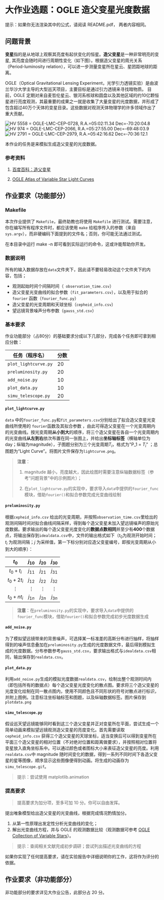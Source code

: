 # 大作业选题：OGLE 造父变星光度数据

提示：如果你无法渲染其中的公式，请阅读 README.pdf， 两者内容相同。

## 问题背景

**变星**指的是从地球上观察其亮度有起伏变化的恒星。**造父变星**是一种非常明亮的变星, 其亮度会随时间进行周期性变化（如下图）。根据造父变星的周光关系（Period-luminosity relation），可以进一步测量变星所在星云、星团距地球的距离。

OGLE（Optical Gravitational Lensing Experiment，光学引力透镜实验）是由波兰华沙大学主导的大型巡天项目，主要目标是通过引力透镜来寻找暗物质。
目前，OGLE 定期对来自麦哲伦星云、银河系核球和圆盘以及其他区域的约10亿颗恒星进行亮度观测，其最重要的成果之一就是收集了大量变星的光度数据，并形成了包含超过40万个天体的变星目录。这些数据对观测天体物理学的许多领域作出了重大贡献。

![HV 5558 = OGLE-LMC-CEP-0728, R.A.=05:02:11.34 Dec=-70:20:04.8](http://ogle.astrouw.edu.pl/atlas/lcurves/OGLE-LMC-CEP-0728.gif)![HV 974 = OGLE-LMC-CEP-2066, R.A.=05:27:55.00 Dec=-69:48:03.9](http://ogle.astrouw.edu.pl/atlas/lcurves/OGLE-LMC-CEP-2066.gif)![HV 2791 = OGLE-LMC-CEP-2979, R.A.=05:42:16.62 Dec=-70:36:12.1](http://ogle.astrouw.edu.pl/atlas/lcurves/OGLE-LMC-CEP-2979.gif)

本作业的任务是来模拟生成造父变星的光度数据。

### 参考资料

1. [百度百科：造父变星](https://baike.baidu.com/item/%E9%80%A0%E7%88%B6%E5%8F%98%E6%98%9F/101794?fr=aladdin)

2. [OGLE Atlas of Variable Star Light Curves](http://ogle.astrouw.edu.pl/atlas/index.html)

## 作业要求（功能部分）

### Makefile

本次作业提供了 `Makefile`，最终助教也将使用 `Makefile` 进行测试。需要注意，你在编写所有程序文件时，都应该使用 `make` 给程序传入的参数（来自 `sys.argv`），而非硬编码下面提到的文件名；否则，你可能无法通过测试。

在本目录中运行 make -n 即可看到实际运行的命令，这或许能帮助你开发。

### 数据说明

所有的输入数据存放在`data`文件夹下，因此请不要轻易改动这个文件夹下的内容，包括；

+ 观测起始时间个间隔时间（` observation_time.csv`）
+ 造父变星光变曲线的拟合参数（`fit_parameters.csv`），以及用于拟合的 `fourier` 函数（`fourier_func.py`）
+ 造父变星的光变周期和天球坐标（`cepheid_info.csv`）
+ 望远镜背景噪声分布参数（`gauss_std.csv`）

### 基本要求

作业功能部分（占80分）的基础要求分成以下几部分，完成各个任务即可拿到相应分数：

| 任务（程序名）       | 分数 |
| -------------------- | ---- |
| `plot_lightcurve.py` |  20  |
| `preluminosity.py`   |  20  |
| `add_noise.py`       |  10  |
| `plot_data.py`       |  10  |
| `simu_telescope.py`  |  20  |



#### `plot_lightcurve.py`

`data` 中的`fourier_func.py`和`fit_parameters.csv`分别给出了拟合造父变星光变曲线所使用的 `fourier`函数及其拟合参数 ，由此可得造父变星在一个光变周期内的光变曲线。按光变周期**从小到大**的顺序，将三个造父变星在各自一个光变周期内的光变曲线**从左到右**依次布置在同一张图上，并给出**坐标轴标签**（横轴单位为day；纵轴为magnitude），子图题分别为三个光变周期$T_i$，格式为"P_1 = $T_i$" ；总图题为“Light Curve”。将图片文件保存为`lightcurve.png`。

> **注意**：
>
> 1. magnitude 越小，亮度越大，因此绘图时需要注意纵轴数据标签（参考“问题背景”中的示例图片）；
>
> 2. 在`plot_lightcurve.py`的实现中，要求导入`data`中提供的`fourier_func`模块，借助`fourier()`和拟合参数完成光变曲线绘制

#### `preluminosity.py`

根据`cepheid_info.csv` 给出的光变周期，并按照`observation_time.csv`里给出的观测间隔时间对拟合曲线间隔采样，得到每个造父变星未加入望远镜噪声的原始光度数据。要求输出的每个造父变星光度变化的**数据点数相同**并至少有**400**个数据点，将输出保存到`idealdata.csv`中，文件的输出格式如下（$t_0$为观测开始时间；$t_i$ 为观测间隔；$j$ 为采样值，第一下标分别对应造父变星编号，即按光变周期从小到大的顺序）：

|   $t_0$    | $j_{10}$ | $j_{20}$ | $j_{30}$ |
| :--------: | :------: | :------: | :------: |
| $t_0+t_i$  | $j_{11}$ | $j_{21}$ | $j_{31}$ |
| $t_0+2t_i$ | $j_{12}$ | $j_{22}$ | $j_{32}$ |
|  $\vdots$  | $\vdots$ | $\vdots$ | $\vdots$ |
| $t_0+nt_i$ | $j_{1n}$ | $j_{2n}$ | $j_{3n}$ |

> **注意**：在`preluminosity.py`的实现中，要求导入`data`中提供的`fourier_func`模块，借助`fourier()`和拟合参数完成初步光度数据生成

#### `add_noise.py`

为了模拟望远镜带来的背景噪声，可选择某一标准差的高斯分布进行抽样，将抽样得到的噪声信息叠加在`preluminosity.py`生成的光度数据文件，最后得到模拟生成的光度数据。分布参数参考`gauss_std.csv`，要求输出格式与`idealdata.csv`相同，输出保存到`realdata.csv`。

#### `plot_data.py`

利用`add_noise.py`生成的模拟光度数据`realdata.csv`，绘制出整个观测时间内（即包括所有的数据点）每个造父变星光度变化的散点图。要求将三个造父变星的光度变化绘制在同一散点图内，使用不同颜色且不同形状的符号对散点进行标识，并附上图例。注意标注坐标轴标签和图题，以及纵轴数据标签。图片保存到`plotdata.png`

#### `simu_telescope.py`

假设巡天望远镜能够同时看到这三个造父变星并正对变星所在平面，尝试生成一个简单动画来模拟望远镜观测造父变星的亮度变化。首先需要读取`cepheid_info.csv` 获得三个造父变星的天球坐标，适当变换后可以得到变星所在平面三个造父变星的相对位置（不对绝对位置和距离做要求），并按照相对位置将变星放入直角坐标系中。可以通过颜色或者图标大小来表征造父变星的亮度。利用`realdata.csv`中 magnitude 随时间变化的数据，得到一系列不同时间下各造父变星的星等图像，顺序显示这些图像便得到动画。将生成的动画存为`simu_telescope.gif`。

> 提示：尝试使用 matplotlib.animation

### 提高要求

> 提高要求为加分项，至多可加 10 分。你可以自由发挥。

提出唯象模型给出造父变星的光变曲线，根据完成情况酌情加分。

1. 从第一性原理出发定性分析光变曲线的变化；
2. 解出光变曲线方程，并与 OGLE 的观测数据比较（观测数据可参考 [OGLE Collection of Variable Stars](http://ogledb.astrouw.edu.pl/~ogle/OCVS/)）。

> 提示：查阅相关文献完成初步调研；尝试列出描述光变曲线的方程

如果你实现了任何提高要求，请在实验报告中详细说明你的工作，这将作为评分的依据。

## 作业要求（非功能部分）
非功能部分的要求详见大作业公告，此部分占 20 分。

